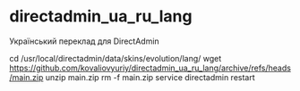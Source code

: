 # directadmin_ua_ru_lang
Український переклад для DirectAdmin

cd /usr/local/directadmin/data/skins/evolution/lang/
wget https://github.com/kovaliovyuriy/directadmin_ua_ru_lang/archive/refs/heads/main.zip
unzip main.zip
rm -f main.zip
service directadmin restart
